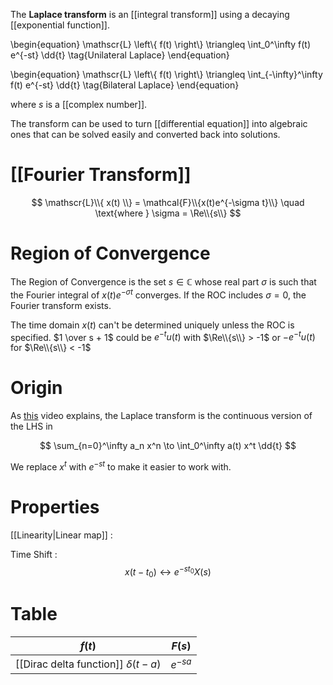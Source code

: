 The **Laplace transform** is an [[integral transform]] using a decaying [[exponential function]]. 

\begin{equation}
\mathscr{L} \left\\{ f(t) \right\\} \triangleq \int_0^\infty f(t) e^{-st} \dd{t} \tag{Unilateral Laplace}
\end{equation}

\begin{equation}
\mathscr{L} \left\\{ f(t) \right\\} \triangleq \int_{-\infty}^\infty f(t) e^{-st} \dd{t} \tag{Bilateral Laplace}
\end{equation}

where $s$ is a [[complex number]]. 

The transform can be used to turn [[differential equation]] into algebraic ones that can be solved easily and converted back into solutions.

# [[Fourier Transform]]

$$
\mathscr{L}\\{ x(t) \\} = \mathcal{F}\\{x(t)e^{-\sigma t}\\} \quad \text{where } \sigma = \Re\\{s\\}
$$

# Region of Convergence

The Region of Convergence is the set $s \in \mathbb{C}$ whose real part $\sigma$ is such that the Fourier integral of $x(t)e^{-\sigma t}$ converges. If the ROC includes $\sigma=0$, the Fourier transform exists.

The time domain $x(t)$ can't be determined uniquely unless the ROC is specified. $1 \over s + 1$ could be $e^{-t}u(t)$ with $\Re\\{s\\} > -1$ or $-e^{-t}u(t)$ for $\Re\\{s\\} < -1$


# Origin

As [this](https://www.youtube.com/watch?v=hqOboV2jgVo) video explains, the Laplace transform is the continuous version of the LHS in

$$
\sum_{n=0}^\infty a_n x^n \to \int_0^\infty a(t) x^t \dd{t}
$$

We replace $x^t$ with $e^{-st}$ to make it easier to work with.

# Properties

[[Linearity|Linear map]]
: 

Time Shift
: $$x(t-t_0) \leftrightarrow e^{-st_0}X(s)$$

# Table

|$f(t)$|$F(s)$|
|------|:------:|
|[[Dirac delta function]] $\delta(t-a)$|$e^{-sa}$|